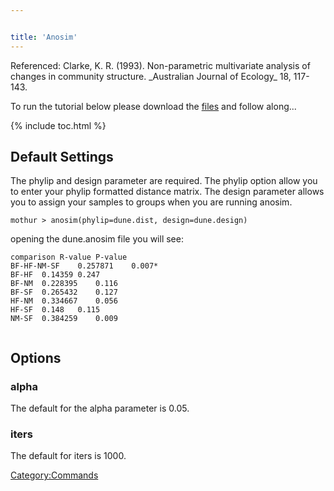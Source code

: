 ```yaml
---


title: 'Anosim'
---
```

Referenced: Clarke, K. R. (1993). Non-parametric multivariate analysis
of changes in community structure. \_Australian Journal of Ecology\_ 18,
117-143.

To run the tutorial below please download the [
files](Media:DuneData.zip) and follow along\...

{% include toc.html %}

## Default Settings

The phylip and design parameter are required. The phylip option allow
you to enter your phylip formatted distance matrix. The design parameter
allows you to assign your samples to groups when you are running anosim.

    mothur > anosim(phylip=dune.dist, design=dune.design)

opening the dune.anosim file you will see:

    comparison R-value P-value
    BF-HF-NM-SF    0.257871    0.007*
    BF-HF  0.14359 0.247
    BF-NM  0.228395    0.116
    BF-SF  0.265432    0.127
    HF-NM  0.334667    0.056
    HF-SF  0.148   0.115
    NM-SF  0.384259    0.009
     

## Options

### alpha

The default for the alpha parameter is 0.05.

### iters

The default for iters is 1000.

[Category:Commands](Category:Commands)
